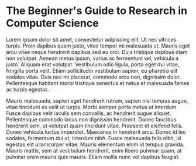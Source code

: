 # The Beginner's Guide to Research in Computer Science
Lorem ipsum dolor sit amet, consectetur adipiscing elit. Ut nec ultrices turpis. Proin dapibus quam justo, vitae tempor mi malesuada ut. Mauris eget arcu vitae neque hendrerit dapibus sed eu orci. Duis tristique dapibus diam non volutpat. Aenean metus ipsum, varius ac fermentum vel, vehicula a justo. Aliquam erat volutpat. Vestibulum odio ligula, porta eget dui vitae, fringilla porta velit. Etiam sollicitudin vestibulum sapien, eu pharetra elit sodales vitae. Duis nec mi placerat, commodo arcu non, dignissim dolor. Pellentesque habitant morbi tristique senectus et netus et malesuada fames ac turpis egestas.

Mauris malesuada, sapien eget hendrerit rutrum, sapien nisl tempus augue, vitae tincidunt ex velit ut turpis. Morbi semper porta metus ut interdum. Fusce dapibus velit iaculis sem convallis, ac hendrerit augue aliquet. Pellentesque commodo lacus non dignissim hendrerit. Donec faucibus hendrerit sem, ut volutpat quam tincidunt vitae. Praesent et eleifend felis. Donec vehicula luctus imperdiet. Maecenas in hendrerit arcu. Donec id leo sodales, fermentum dui ut, interdum nibh. Fusce malesuada felis nibh, id egestas elit ullamcorper vitae. Mauris elementum enim id tempus gravida. Mauris mattis, sem at vestibulum hendrerit, enim libero pulvinar quam, at pulvinar enim mauris quis mauris. Etiam mollis nunc vel dapibus feugiat.